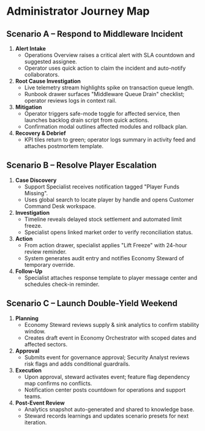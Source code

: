 # Administrator Journey Map

## Scenario A – Respond to Middleware Incident
1. **Alert Intake**
   - Operations Overview raises a critical alert with SLA countdown and suggested assignee.
   - Operator uses quick action to claim the incident and auto-notify collaborators.
2. **Root Cause Investigation**
   - Live telemetry stream highlights spike on transaction queue length.
   - Runbook drawer surfaces "Middleware Queue Drain" checklist; operator reviews logs in context rail.
3. **Mitigation**
   - Operator triggers safe-mode toggle for affected service, then launches backlog drain script from quick actions.
   - Confirmation modal outlines affected modules and rollback plan.
4. **Recovery & Debrief**
   - KPI tiles return to green; operator logs summary in activity feed and attaches postmortem template.

## Scenario B – Resolve Player Escalation
1. **Case Discovery**
   - Support Specialist receives notification tagged "Player Funds Missing".
   - Uses global search to locate player by handle and opens Customer Command Desk workspace.
2. **Investigation**
   - Timeline reveals delayed stock settlement and automated limit freeze.
   - Specialist opens linked market order to verify reconciliation status.
3. **Action**
   - From action drawer, specialist applies "Lift Freeze" with 24-hour review reminder.
   - System generates audit entry and notifies Economy Steward of temporary override.
4. **Follow-Up**
   - Specialist attaches response template to player message center and schedules check-in reminder.

## Scenario C – Launch Double-Yield Weekend
1. **Planning**
   - Economy Steward reviews supply & sink analytics to confirm stability window.
   - Creates draft event in Economy Orchestrator with scoped dates and affected sectors.
2. **Approval**
   - Submits event for governance approval; Security Analyst reviews risk flags and adds conditional guardrails.
3. **Execution**
   - Upon approval, steward activates event; feature flag dependency map confirms no conflicts.
   - Notification center posts countdown for operations and support teams.
4. **Post-Event Review**
   - Analytics snapshot auto-generated and shared to knowledge base.
   - Steward records learnings and updates scenario presets for next iteration.

